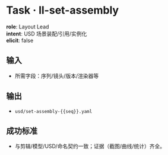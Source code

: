 # Task · ll-set-assembly

**role**: Layout Lead  
**intent**: USD 场景装配/引用/实例化  
**elicit**: false

## 输入

- 所需字段：序列/镜头/版本/渲染器等

## 输出

- `usd/set-assembly-{{seq}}.yaml`

## 成功标准

- 与剪辑/模型/USD/命名契约一致；证据（截图/曲线/统计）齐全。
